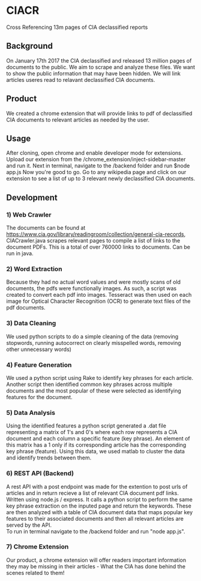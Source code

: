 # CIACR
Cross Referencing 13m pages of CIA declassified reports

## Background
  On January 17th 2017 the CIA declassified and released 13 million pages of documents to the public.
We aim to scrape and analyze these files.  We want to show the public information that may have been hidden. We will link articles useres read to relavant declassified CIA documents.

## Product
  We created a chrome extension that will provide links to pdf of declassified CIA documents to relevant articles as needed by the user.

## Usage
  After cloning, open chrome and enable developer mode for extensions.  Upload our extension from the /chrome_extension/inject-sidebar-master and run it.  Next in terminal, navigate to the /backend folder and run $node app.js
  Now you're good to go.  Go to any wikipedia page and click on our extension to see a list of up to 3 relevant newly declassified CIA documents.

## Development

### 1) Web Crawler
  The documents can be found at https://www.cia.gov/library/readingroom/collection/general-cia-records, CIACrawler.java scrapes relevant pages to compile a list of links to the document PDFs.  This is a total of over 760000 links to documents.  Can be run in java.
  
### 2) Word Extraction
  Because they had no actual word values and were mostly scans of old documents, the pdfs were functionally images.  As such, a script was created to convert each pdf into images.
  Tesseract was then used on each image for Optical Character Recognition (OCR) to generate text files of the pdf documents.
  
### 3) Data Cleaning
   We used python scripts to do a simple cleaning of the data (removing stopwords, running autocorrect on clearly misspelled words, removing other unnecessary words)
    
### 4) Feature Generation
  We used a python script using Rake to identify key phrases for each article.
  Another script then identified common key phrases across multiple documents and the most popular of these were selected as identifying features for the document.
    
### 5) Data Analysis
  Using the identified features a python script generated a .dat file representing a matrix of 1's and 0's where each row represents a CIA document and each column a specific feature (key phrase).  An element of this matrix has a 1 only if its corresponding article has the corresponding key phrase (feature).
  Using this data, we used matlab to cluster the data and identify trends between them.
### 6) REST API (Backend)
  A rest API with a post endpoint was made for the extention to post urls of articles and in return recieve a list of relevant CIA document pdf links.  Written using node.js / express.  It calls a python script to perform the same key phrase extraction on the inputed page and return the keywords.  These are then analyzed with a table of CIA document data that maps popular key features to their associated documents and then all relevant articles are served by the API.  
  To run in terminal navigate to the /backend folder and run "node app.js".
### 7) Chrome Extension
  Our product, a chrome extension will offer readers important information they may be missing in their articles - What the CIA has done behind the scenes related to them!  
